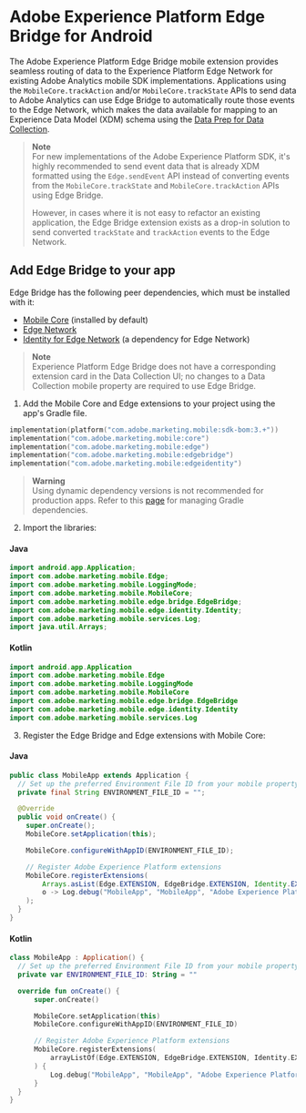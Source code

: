 # Adobe Experience Platform Edge Bridge for Android

The Adobe Experience Platform Edge Bridge mobile extension provides seamless routing of data to the Experience Platform Edge Network for existing Adobe Analytics mobile SDK implementations. Applications using the `MobileCore.trackAction` and/or `MobileCore.trackState` APIs to send data to Adobe Analytics can use Edge Bridge to automatically route those events to the Edge Network, which makes the data available for mapping to an Experience Data Model (XDM) schema using the [Data Prep for Data Collection](https://experienceleague.adobe.com/docs/experience-platform/data-prep/home.html).

> **Note**  
> For new implementations of the Adobe Experience Platform SDK, it's highly recommended to send event data that is already XDM formatted using the `Edge.sendEvent` API instead of converting events from the `MobileCore.trackState` and `MobileCore.trackAction` APIs using Edge Bridge. 
> 
> However, in cases where it is not easy to refactor an existing application, the Edge Bridge extension exists as a drop-in solution to send converted `trackState` and `trackAction` events to the Edge Network.

## Add Edge Bridge to your app

Edge Bridge has the following peer dependencies, which must be installed with it:
- [Mobile Core](https://github.com/adobe/aepsdk-core-android#readme) (installed by default)
- [Edge Network](https://github.com/adobe/aepsdk-edge-android#readme)
- [Identity for Edge Network](https://github.com/adobe/aepsdk-edgeidentity-android#readme) (a dependency for Edge Network)

> **Note**  
> Experience Platform Edge Bridge does not have a corresponding extension card in the Data Collection UI; no changes to a Data Collection mobile property are required to use Edge Bridge.

1. Add the Mobile Core and Edge extensions to your project using the app's Gradle file.

```kotlin
implementation(platform("com.adobe.marketing.mobile:sdk-bom:3.+"))
implementation("com.adobe.marketing.mobile:core")
implementation("com.adobe.marketing.mobile:edge")
implementation("com.adobe.marketing.mobile:edgebridge")
implementation("com.adobe.marketing.mobile:edgeidentity")
```

> **Warning**  
> Using dynamic dependency versions is not recommended for production apps. Refer to this [page](https://github.com/adobe/aepsdk-core-android/blob/main/Documentation/MobileCore/gradle-dependencies.md) for managing Gradle dependencies.

2. Import the libraries:
#### Java
```java
import android.app.Application;
import com.adobe.marketing.mobile.Edge;
import com.adobe.marketing.mobile.LoggingMode;
import com.adobe.marketing.mobile.MobileCore;
import com.adobe.marketing.mobile.edge.bridge.EdgeBridge;
import com.adobe.marketing.mobile.edge.identity.Identity;
import com.adobe.marketing.mobile.services.Log;
import java.util.Arrays; 
```

#### Kotlin
```kotlin
import android.app.Application
import com.adobe.marketing.mobile.Edge
import com.adobe.marketing.mobile.LoggingMode
import com.adobe.marketing.mobile.MobileCore
import com.adobe.marketing.mobile.edge.bridge.EdgeBridge
import com.adobe.marketing.mobile.edge.identity.Identity
import com.adobe.marketing.mobile.services.Log
```

3. Register the Edge Bridge and Edge extensions with Mobile Core:

#### Java
```java
public class MobileApp extends Application {
  // Set up the preferred Environment File ID from your mobile property configured in Data Collection UI
  private final String ENVIRONMENT_FILE_ID = "";

  @Override
  public void onCreate() {
  	super.onCreate();
  	MobileCore.setApplication(this);

  	MobileCore.configureWithAppID(ENVIRONMENT_FILE_ID);

  	// Register Adobe Experience Platform extensions
  	MobileCore.registerExtensions(
  		Arrays.asList(Edge.EXTENSION, EdgeBridge.EXTENSION, Identity.EXTENSION),
  		o -> Log.debug("MobileApp", "MobileApp", "Adobe Experience Platform Mobile SDK was initialized")
  	);
  }
}
```

#### Kotlin
```kotlin
class MobileApp : Application() {
  // Set up the preferred Environment File ID from your mobile property configured in Data Collection UI
  private var ENVIRONMENT_FILE_ID: String = ""

  override fun onCreate() {
      super.onCreate()

      MobileCore.setApplication(this)
      MobileCore.configureWithAppID(ENVIRONMENT_FILE_ID)

      // Register Adobe Experience Platform extensions
      MobileCore.registerExtensions(
          arrayListOf(Edge.EXTENSION, EdgeBridge.EXTENSION, Identity.EXTENSION)
      ) {
          Log.debug("MobileApp", "MobileApp", "Adobe Experience Platform Mobile SDK was initialized.")
      }
  }
}
```